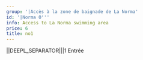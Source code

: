 ```yaml
---
group: '|Accès à la zone de baignade de La Norma'
id: '|Norma O'''
info: Access to La Norma swimming area
price: 6
title: no1
---
```


||DEEPL_SEPARATOR|||1 Entrée